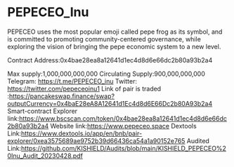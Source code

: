 # PEPECEO_Inu
PEPECEO uses the most popular emoji called pepe frog as its symbol, and is committed to promoting community-centered governance, while exploring the vision of bringing the pepe economic system to a new level.

Contract Address:0x4bae28ea8a12641d1ec4d8d6e66dc2b80a93b2a4

Max supply:1,000,000,000,000
Circulating Supply:900,000,000,000
Telegram: https://t.me/PEPECEO_inu
Twitter: https://twitter.com/pepeceoinu1
Link of pair is traded :https://pancakeswap.finance/swap?outputCurrency=0x4baE28eA8A12641d1Ec4d8d6E66Dc2b80A93b2a4
Smart-contract Explorer link:https://www.bscscan.com/token/0x4bae28ea8a12641d1ec4d8d6e66dc2b80a93b2a4
Website link:https://www.pepeceo.space
Dextools Link:https://www.dextools.io/app/en/bnb/pair-explorer/0xea3575689ae9752b39d66436ca54a1a90152e765
Audited Link:https://github.com/KISHIELD/Audits/blob/main/KISHIELD_PEPECEO%20Inu_Audit_20230428.pdf

